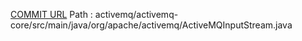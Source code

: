 [COMMIT URL](https://github.com/apache/activemq/commit/ecf89a60bfd8089d1b1de5666bd2e9d5938abe8e)
Path : activemq/activemq-core/src/main/java/org/apache/activemq/ActiveMQInputStream.java